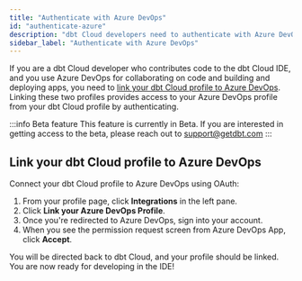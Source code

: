 ```yaml
---
title: "Authenticate with Azure DevOps"
id: "authenticate-azure"
description: "dbt Cloud developers need to authenticate with Azure DevOps."
sidebar_label: "Authenticate with Azure DevOps"
---
```


If you are a dbt Cloud developer who contributes code to the dbt Cloud IDE, and you use Azure DevOps for collaborating on code and building and deploying apps, you need to [link your dbt Cloud profile to Azure DevOps](#link-your-dbt-cloud-profile-to-azure-devops). Linking these two profiles provides access to your Azure DevOps profile from your dbt Cloud profile by authenticating.

:::info Beta feature
This feature is currently in Beta. If you are interested in getting access to the beta, please reach out to support@getdbt.com
:::

## Link your dbt Cloud profile to Azure DevOps

Connect your dbt Cloud profile to Azure DevOps using OAuth:

1. From your profile page, click **Integrations** in the left pane.
2. Click **Link your Azure DevOps Profile**.
3. Once you're redirected to Azure DevOps, sign into your account.
4. When you see the permission request screen from Azure DevOps App, click **Accept**. 

<Lightbox src="/img/docs/dbt-cloud/connecting-azure-devops/profile link.gif" title="Linking your Azure DevOps Profile" /> <Lightbox src="/img/docs/dbt-cloud/connecting-azure-devops/OAuth Acceptance.png" title="Azure DevOps Authorization Screen"/>

You will be directed back to dbt Cloud, and your profile should be linked. You are now ready for developing in the IDE!
